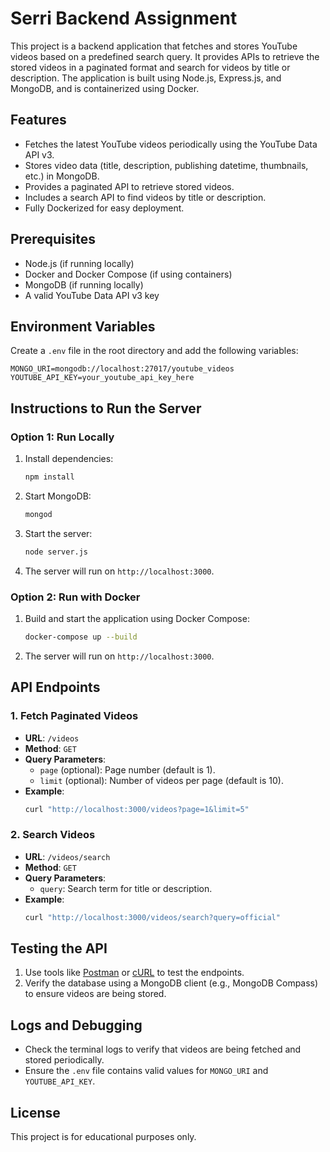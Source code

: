 # Serri Backend Assignment

This project is a backend application that fetches and stores YouTube videos based on a predefined search query. It provides APIs to retrieve the stored videos in a paginated format and search for videos by title or description. The application is built using Node.js, Express.js, and MongoDB, and is containerized using Docker.

## Features
- Fetches the latest YouTube videos periodically using the YouTube Data API v3.
- Stores video data (title, description, publishing datetime, thumbnails, etc.) in MongoDB.
- Provides a paginated API to retrieve stored videos.
- Includes a search API to find videos by title or description.
- Fully Dockerized for easy deployment.

## Prerequisites
- Node.js (if running locally)
- Docker and Docker Compose (if using containers)
- MongoDB (if running locally)
- A valid YouTube Data API v3 key

## Environment Variables
Create a `.env` file in the root directory and add the following variables:
```
MONGO_URI=mongodb://localhost:27017/youtube_videos
YOUTUBE_API_KEY=your_youtube_api_key_here
```

## Instructions to Run the Server

### Option 1: Run Locally
1. Install dependencies:
   ```bash
   npm install
   ```
2. Start MongoDB:
   ```bash
   mongod
   ```
3. Start the server:
   ```bash
   node server.js
   ```
4. The server will run on `http://localhost:3000`.

### Option 2: Run with Docker
1. Build and start the application using Docker Compose:
   ```bash
   docker-compose up --build
   ```
2. The server will run on `http://localhost:3000`.

## API Endpoints

### 1. Fetch Paginated Videos
- **URL**: `/videos`
- **Method**: `GET`
- **Query Parameters**:
  - `page` (optional): Page number (default is 1).
  - `limit` (optional): Number of videos per page (default is 10).
- **Example**:
  ```bash
  curl "http://localhost:3000/videos?page=1&limit=5"
  ```

### 2. Search Videos
- **URL**: `/videos/search`
- **Method**: `GET`
- **Query Parameters**:
  - `query`: Search term for title or description.
- **Example**:
  ```bash
  curl "http://localhost:3000/videos/search?query=official"
  ```

## Testing the API
1. Use tools like [Postman](https://www.postman.com/) or [cURL](https://curl.se/) to test the endpoints.
2. Verify the database using a MongoDB client (e.g., MongoDB Compass) to ensure videos are being stored.

## Logs and Debugging
- Check the terminal logs to verify that videos are being fetched and stored periodically.
- Ensure the `.env` file contains valid values for `MONGO_URI` and `YOUTUBE_API_KEY`.

## License
This project is for educational purposes only.